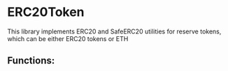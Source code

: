 # ERC20Token

This library implements ERC20 and SafeERC20 utilities for reserve tokens, which can be either ERC20 tokens or ETH

## Functions:
